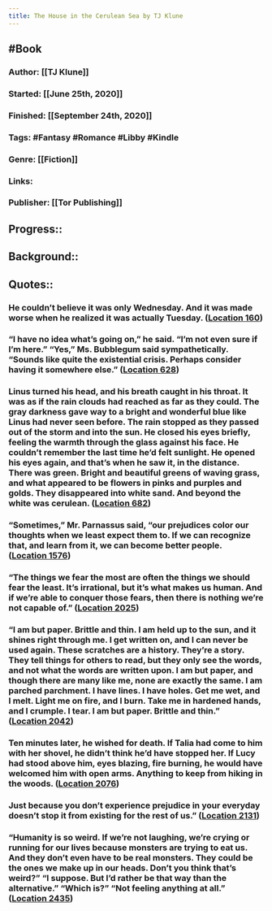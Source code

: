 ```yaml
---
title: The House in the Cerulean Sea by TJ Klune
---
```


## #Book
### Author: [[TJ Klune]]

### Started: [[June 25th, 2020]]

### Finished: [[September 24th, 2020]]

### Tags: #Fantasy #Romance #Libby #Kindle

### Genre: [[Fiction]]

### Links:

### Publisher: [[Tor Publishing]]

## Progress::

## Background::

## Quotes::
### He couldn’t believe it was only Wednesday. And it was made worse when he realized it was actually Tuesday. ([Location 160](https://readwise.io/to_kindle?action=open&asin=B07QPHT8CB&location=160))

### “I have no idea what’s going on,” he said. “I’m not even sure if I’m here.” “Yes,” Ms. Bubblegum said sympathetically. “Sounds like quite the existential crisis. Perhaps consider having it somewhere else.” ([Location 628](https://readwise.io/to_kindle?action=open&asin=B07QPHT8CB&location=628))

### Linus turned his head, and his breath caught in his throat. It was as if the rain clouds had reached as far as they could. The gray darkness gave way to a bright and wonderful blue like Linus had never seen before. The rain stopped as they passed out of the storm and into the sun. He closed his eyes briefly, feeling the warmth through the glass against his face. He couldn’t remember the last time he’d felt sunlight. He opened his eyes again, and that’s when he saw it, in the distance. There was green. Bright and beautiful greens of waving grass, and what appeared to be flowers in pinks and purples and golds. They disappeared into white sand. And beyond the white was cerulean. ([Location 682](https://readwise.io/to_kindle?action=open&asin=B07QPHT8CB&location=682))

### “Sometimes,” Mr. Parnassus said, “our prejudices color our thoughts when we least expect them to. If we can recognize that, and learn from it, we can become better people. ([Location 1576](https://readwise.io/to_kindle?action=open&asin=B07QPHT8CB&location=1576))

### “The things we fear the most are often the things we should fear the least. It’s irrational, but it’s what makes us human. And if we’re able to conquer those fears, then there is nothing we’re not capable of.” ([Location 2025](https://readwise.io/to_kindle?action=open&asin=B07QPHT8CB&location=2025))

### “I am but paper. Brittle and thin. I am held up to the sun, and it shines right through me. I get written on, and I can never be used again. These scratches are a history. They’re a story. They tell things for others to read, but they only see the words, and not what the words are written upon. I am but paper, and though there are many like me, none are exactly the same. I am parched parchment. I have lines. I have holes. Get me wet, and I melt. Light me on fire, and I burn. Take me in hardened hands, and I crumple. I tear. I am but paper. Brittle and thin.” ([Location 2042](https://readwise.io/to_kindle?action=open&asin=B07QPHT8CB&location=2042))

### Ten minutes later, he wished for death. If Talia had come to him with her shovel, he didn’t think he’d have stopped her. If Lucy had stood above him, eyes blazing, fire burning, he would have welcomed him with open arms. Anything to keep from hiking in the woods. ([Location 2076](https://readwise.io/to_kindle?action=open&asin=B07QPHT8CB&location=2076))

### Just because you don’t experience prejudice in your everyday doesn’t stop it from existing for the rest of us.” ([Location 2131](https://readwise.io/to_kindle?action=open&asin=B07QPHT8CB&location=2131))

### “Humanity is so weird. If we’re not laughing, we’re crying or running for our lives because monsters are trying to eat us. And they don’t even have to be real monsters. They could be the ones we make up in our heads. Don’t you think that’s weird?” “I suppose. But I’d rather be that way than the alternative.” “Which is?” “Not feeling anything at all.” ([Location 2435](https://readwise.io/to_kindle?action=open&asin=B07QPHT8CB&location=2435))
